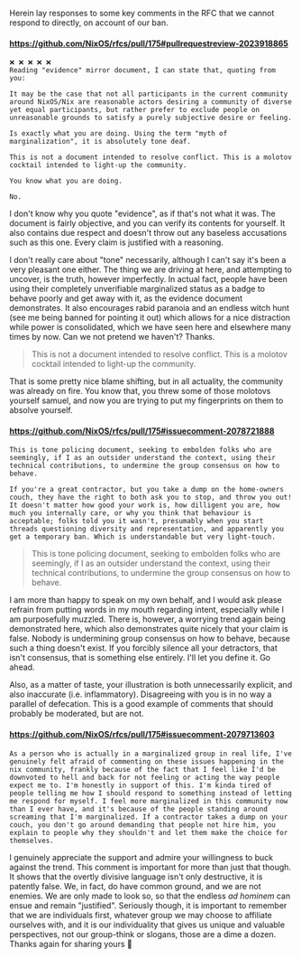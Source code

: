 Herein lay responses to some key comments in the RFC that we cannot respond to directly, on account of our ban.

#### https://github.com/NixOS/rfcs/pull/175#pullrequestreview-2023918865
```
❌ ❌ ❌ ❌ ❌
Reading "evidence" mirror document, I can state that, quoting from you:

It may be the case that not all participants in the current community around NixOS/Nix are reasonable actors desiring a community of diverse yet equal participants, but rather prefer to exclude people on unreasonable grounds to satisfy a purely subjective desire or feeling.

Is exactly what you are doing. Using the term "myth of marginalization", it is absolutely tone deaf.

This is not a document intended to resolve conflict. This is a molotov cocktail intended to light-up the community.

You know what you are doing.

No.
```

I don't know why you quote "evidence", as if that's not what it was. The document is fairly objective, and you can verify its contents for yourself. It also contains due respect and doesn't throw out any baseless accusations such as this one. Every claim is justified with a reasoning.

I don't really care about "tone" necessarily, although I can't say it's been a very pleasant one either. The thing we are driving at here, and attempting to uncover, is the truth, however imperfectly. In actual fact, people have been using their completely unverifiable marginalized status as a badge to behave poorly and get away with it, as the evidence document demonstrates. It also encourages rabid paranoia and an endless witch hunt (see me being banned for pointing it out) which allows for a nice distraction while power is consolidated, which we have seen here and elsewhere many times by now. Can we not pretend we haven't? Thanks.

> This is not a document intended to resolve conflict. This is a molotov cocktail intended to light-up the community.

That is some pretty nice blame shifting, but in all actuality, the community was already on fire. You know that, you threw some of those molotovs yourself samuel, and now you are trying to put my fingerprints on them to absolve yourself.

#### https://github.com/NixOS/rfcs/pull/175#issuecomment-2078721888

```
This is tone policing document, seeking to embolden folks who are seemingly, if I as an outsider understand the context, using their technical contributions, to undermine the group consensus on how to behave.

If you're a great contractor, but you take a dump on the home-owners couch, they have the right to both ask you to stop, and throw you out! It doesn't matter how good your work is, how dilligent you are, how much you internally care, or why you think that behaviour is acceptable; folks told you it wasn't, presumably when you start threads questioning diversity and representation, and apparently you get a temporary ban. Which is understandable but very light-touch.
```

> This is tone policing document, seeking to embolden folks who are seemingly, if I as an outsider understand the context, using their technical contributions, to undermine the group consensus on how to behave.

I am more than happy to speak on my own behalf, and I would ask please refrain from putting words in my mouth regarding intent, especially while I am purposefully muzzled. There is, however, a worrying trend again being demonstrated here, which also demonstrates quite nicely that your claim is false. Nobody is undermining group consensus on how to behave, because such a thing doesn't exist. If you forcibly silence all your detractors, that isn't consensus, that is something else entirely. I'll let you define it. Go ahead.

Also, as a matter of taste, your illustration is both unnecessarily explicit, and also inaccurate (i.e. inflammatory). Disagreeing with you is in no way a parallel of defecation. This is a good example of comments that should probably be moderated, but are not.

#### https://github.com/NixOS/rfcs/pull/175#issuecomment-2079713603

```
As a person who is actually in a marginalized group in real life, I've genuinely felt afraid of commenting on these issues happening in the nix community, frankly because of the fact that I feel like I'd be downvoted to hell and back for not feeling or acting the way people expect me to. I'm honestly in support of this. I'm kinda tired of people telling me how I should respond to something instead of letting me respond for myself. I feel more marginalized in this community now than I ever have, and it's because of the people standing around screaming that I'm marginalized. If a contractor takes a dump on your couch, you don't go around demanding that people not hire him, you explain to people why they shouldn't and let them make the choice for themselves.  
```

I genuinely appreciate the support and admire your willingness to buck against the trend. This comment is important for more than just that though. It shows that the overtly divisive language isn't only destructive, it is patently false. We, in fact, do have common ground, and we are not enemies. We are only made to look so, so that the endless _ad hominem_ can ensue and remain "justified". Seriously though, it is important to remember that we are individuals first, whatever group we may choose to affiliate ourselves with, and it is our individuality that gives us unique and valuable perspectives, not our group-think or slogans, those are a dime a dozen. Thanks again for sharing yours 🙏
